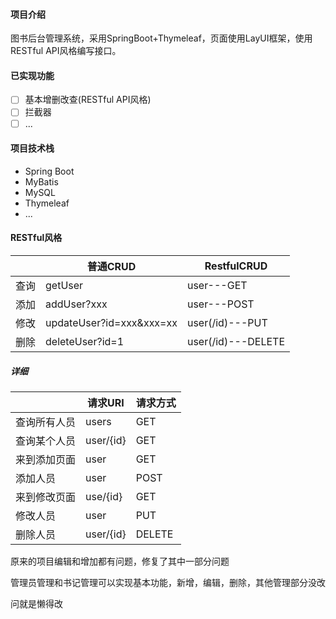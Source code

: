 #### 项目介绍

图书后台管理系统，采用SpringBoot+Thymeleaf，页面使用LayUI框架，使用RESTful API风格编写接口。

#### 已实现功能

- [ ] 基本增删改查(RESTful API风格)
- [ ] 拦截器
- [ ] ...

#### 项目技术栈

- Spring Boot
- MyBatis
- MySQL
- Thymeleaf
- ...



#### RESTful风格

|      | 普通CRUD                 | RestfulCRUD        |
| :--: | ------------------------ | ------------------ |
| 查询 | getUser                  | user---GET         |
| 添加 | addUser?xxx              | user---POST        |
| 修改 | updateUser?id=xxx&xxx=xx | user(/id)---PUT    |
| 删除 | deleteUser?id=1          | user(/id)---DELETE |

##### 详细

|        | 请求URI     | 请求方式     |
|--------|-----------|----------|
| 查询所有人员 | users     | GET      |
| 查询某个人员 | user/{id} | GET      |
| 来到添加页面 | user      | GET      |
| 添加人员   | user      | POST     |
| 来到修改页面 | use/{id}  | GET      |
| 修改人员   | user      | PUT      |
| 删除人员   | user/{id} | DELETE   |

原来的项目编辑和增加都有问题，修复了其中一部分问题

管理员管理和书记管理可以实现基本功能，新增，编辑，删除，其他管理部分没改

问就是懒得改
